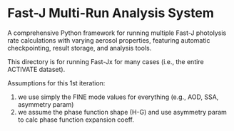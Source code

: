 # Fast-J Multi-Run Analysis System
A comprehensive Python framework for running multiple Fast-J photolysis rate calculations with varying aerosol properties, featuring automatic checkpointing, result storage, and analysis tools.

This directory is for running Fast-Jx for many cases (i.e., the entire
ACTIVATE dataset). 

Assumptions for this 1st iteration: 
1) we use simply the FINE mode values for everything (e.g., AOD, SSA, asymmetry param)
2) we assume the phase function shape (H-G) and use asymmetry param to calc
phase function expansion coeff.




